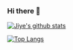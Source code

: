 ### Hi there 👋

<!--
**msojocs/msojocs** is a ✨ _special_ ✨ repository because its `README.md` (this file) appears on your GitHub profile.

Here are some ideas to get you started:

- 🔭 I’m currently working on ...
- 🌱 I’m currently learning ...
- 👯 I’m looking to collaborate on ...
- 🤔 I’m looking for help with ...
- 💬 Ask me about ...
- 📫 How to reach me: ...
- 😄 Pronouns: ...
- ⚡ Fun fact: ...
-->

[![Jiye's github stats](https://github-readme-stats.vercel.app/api?username=msojocs&show_icons=true&title_color=fff&icon_color=79ff97&text_color=9f9f9f&bg_color=151515&hide=["contribs"])](https://github.com/msojocs/msojocs)

[![Top Langs](https://github-readme-stats.vercel.app/api/top-langs/?username=msojocs&show_icons=true&title_color=fff&icon_color=79ff97&text_color=9f9f9f&bg_color=151515)](https://github.com/msojocs/msojocs)

